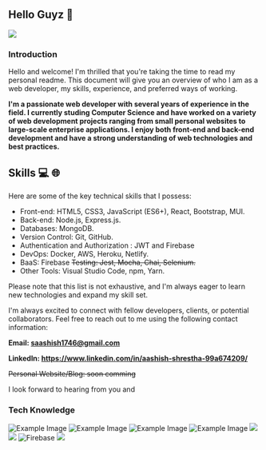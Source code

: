 ## Hello Guyz :wave:

![](https://komarev.com/ghpvc/?username=saashish7070)
### **Introduction**

Hello and welcome! I'm thrilled that you're taking the time to read my personal readme. This document will give you an overview of who I am as a web developer, my skills, experience, and preferred ways of working.

**I'm a passionate web developer with several years of experience in the field. I currently studing Computer Science and have worked on a variety of web development projects ranging from small personal websites to large-scale enterprise applications. I enjoy both front-end and back-end development and have a strong understanding of web technologies and best practices.**

## Skills :computer: :globe_with_meridians:

Here are some of the key technical skills that I possess:

- Front-end: HTML5, CSS3, JavaScript (ES6+), React, Bootstrap, MUI.
- Back-end: Node.js, Express.js.
- Databases:  MongoDB.
- Version Control: Git, GitHub.
- Authentication and Authorization : JWT and Firebase
- DevOps: Docker, AWS, Heroku, Netlify.
- BaaS: Firebase
~~Testing: Jest, Mocha, Chai, Selenium.~~
- Other Tools: Visual Studio Code, npm, Yarn.

Please note that this list is not exhaustive, and I'm always eager to learn new technologies and expand my skill set.

I'm always excited to connect with fellow developers, clients, or potential collaborators. Feel free to reach out to me using the following contact information:

**Email: saashish1746@gmail.com**

**LinkedIn: https://www.linkedin.com/in/aashish-shrestha-99a674209/**

~~Personal Website/Blog: soon comming~~

I look forward to hearing from you and


### Tech Knowledge

<!-- <img src="https://img.shields.io/badge/python%20-%2314354C.svg?&style=for-the-badge&logo=python&logoColor=white"/> -->
![Example Image](https://img.shields.io/badge/JavaScript-black?style=for-the-badge&logo=javascript)
![Example Image](https://img.shields.io/badge/NodeJS-black?style=for-the-badge&logo=node.js)
![Example Image](https://img.shields.io/badge/ReactJS-black?style=for-the-badge&logo=react)
![Example Image](https://img.shields.io/badge/C%2B%2B-blue?style=for-the-badge&logo=c%2B%2B)
![](https://img.shields.io/badge/Python-3776AB?style=for-the-badge&logo=python&logoColor=white)
![](https://img.shields.io/badge/MongoDB-47A248?style=for-the-badge&logo=mongodb&logoColor=white)
![Firebase](https://img.shields.io/badge/Firebase-orange?style=for-the-badge&logo=firebase)
![](https://img.shields.io/badge/JWT-000000?style=for-the-badge&logo=json-web-tokens&logoColor=white)

